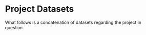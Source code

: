 
# Project Datasets

What follows is a concatenation of datasets regarding the project in question.

